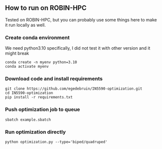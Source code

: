 ## How to run on ROBIN-HPC
Tested on ROBIN-HPC, but you can probably use some things here to make it run locally as well.

### Create conda environment
We need python3.10 specifically, I did not test it with other version and it might break
```
conda create -n myenv python=3.10
conda activate myenv
```

### Download code and install requirements
```
git clone https://github.com/egedebruin/IN5590-optimization.git
cd IN5590-optimization
pip install -r requirements.txt
```

### Push optimization job to queue
```
sbatch example.sbatch
```

### Run optimization directly
```
python optimization.py --type='biped/quadruped'
```